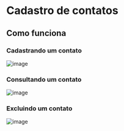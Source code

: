 # Cadastro de contatos

## Como funciona

### Cadastrando um contato
![image](https://github.com/user-attachments/assets/06264e42-56fb-48f8-8258-3d551ff1e148)

### Consultando um contato
![image](https://github.com/user-attachments/assets/85669bb2-783b-4824-91b1-88cb724d5c30)

### Excluindo um contato
![image](https://github.com/user-attachments/assets/971a73e1-2bfa-43d1-b08e-a06dc3532a32)


